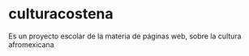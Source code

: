 # culturacostena
Es un proyecto escolar de la materia de páginas web, sobre la  cultura afromexicana
